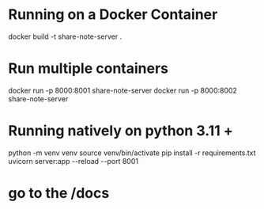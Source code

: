 # Running on a Docker Container
docker build -t share-note-server .

# Run multiple containers
docker run -p 8000:8001 share-note-server
docker run -p 8000:8002 share-note-server


# Running natively on python 3.11 + 
python -m venv venv
source venv/bin/activate
pip install -r requirements.txt
uvicorn server:app --reload --port 8001

# go to the <url>/docs